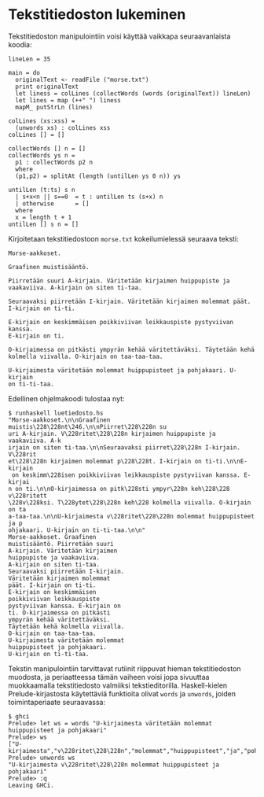 # Tekstitiedoston lukeminen

Tekstitiedoston manipulointiin voisi käyttää vaikkapa seuraavanlaista koodia:

```
lineLen = 35

main = do
  originalText <- readFile ("morse.txt")
  print originalText
  let liness = colLines (collectWords (words (originalText)) lineLen)
  let lines = map (++" ") liness
  mapM_ putStrLn (lines)

colLines (xs:xss) =
  (unwords xs) : colLines xss
colLines [] = []

collectWords [] n = []
collectWords ys n =
  p1 : collectWords p2 n
  where
  (p1,p2) = splitAt (length (untilLen ys 0 n)) ys

untilLen (t:ts) s n 
  | s+x<n || s==0  = t : untilLen ts (s+x) n
  | otherwise      = []
  where
  x = length t + 1
untilLen [] s n = []
```

Kirjoitetaan tekstitiedostoon `morse.txt` kokeilumielessä seuraava teksti:

```
Morse-aakkoset.

Graafinen muistisääntö.

Piirretään suuri A-kirjain. Väritetään kirjaimen huippupiste ja 
vaakaviiva. A-kirjain on siten ti-taa.

Seuraavaksi piirretään I-kirjain. Väritetään kirjaimen molemmat päät. 
I-kirjain on ti-ti.

E-kirjain on keskimmäisen poikkiviivan leikkauspiste pystyviivan kanssa. 
E-kirjain on ti.

O-kirjaimessa on pitkästi ympyrän kehää väritettäväksi. Täytetään kehä 
kolmella viivalla. O-kirjain on taa-taa-taa.

U-kirjaimesta väritetään molemmat huippupisteet ja pohjakaari. U-kirjain 
on ti-ti-taa.
```

Edellinen ohjelmakoodi tulostaa nyt:

```
$ runhaskell luetiedosto.hs 
"Morse-aakkoset.\n\nGraafinen muistis\228\228nt\246.\n\nPiirret\228\228n su
uri A-kirjain. V\228ritet\228\228n kirjaimen huippupiste ja vaakaviiva. A-k
irjain on siten ti-taa.\n\nSeuraavaksi piirret\228\228n I-kirjain. V\228rit
et\228\228n kirjaimen molemmat p\228\228t. I-kirjain on ti-ti.\n\nE-kirjain
 on keskimm\228isen poikkiviivan leikkauspiste pystyviivan kanssa. E-kirjai
n on ti.\n\nO-kirjaimessa on pitk\228sti ympyr\228n keh\228\228 v\228ritett
\228v\228ksi. T\228ytet\228\228n keh\228 kolmella viivalla. O-kirjain on ta
a-taa-taa.\n\nU-kirjaimesta v\228ritet\228\228n molemmat huippupisteet ja p
ohjakaari. U-kirjain on ti-ti-taa.\n\n"
Morse-aakkoset. Graafinen 
muistisääntö. Piirretään suuri 
A-kirjain. Väritetään kirjaimen 
huippupiste ja vaakaviiva. 
A-kirjain on siten ti-taa. 
Seuraavaksi piirretään I-kirjain. 
Väritetään kirjaimen molemmat 
päät. I-kirjain on ti-ti. 
E-kirjain on keskimmäisen 
poikkiviivan leikkauspiste 
pystyviivan kanssa. E-kirjain on 
ti. O-kirjaimessa on pitkästi 
ympyrän kehää väritettäväksi. 
Täytetään kehä kolmella viivalla. 
O-kirjain on taa-taa-taa. 
U-kirjaimesta väritetään molemmat 
huippupisteet ja pohjakaari. 
U-kirjain on ti-ti-taa. 
```

Tekstin manipulointiin tarvittavat rutiinit riippuvat hieman tekstitiedoston muodosta, ja periaatteessa tämän vaiheen voisi jopa sivuuttaa muokkaamalla tekstitiedosto valmiiksi tekstieditorilla. Haskell-kielen Prelude-kirjastosta käytettäviä funktioita olivat `words` ja `unwords`, joiden toimintaperiaate seuraavassa:

```
$ ghci
Prelude> let ws = words "U-kirjaimesta väritetään molemmat huippupisteet ja pohjakaari"
Prelude> ws
["U-kirjaimesta","v\228ritet\228\228n","molemmat","huippupisteet","ja","pohjakaari"]
Prelude> unwords ws
"U-kirjaimesta v\228ritet\228\228n molemmat huippupisteet ja pohjakaari"
Prelude> :q
Leaving GHCi.
```

